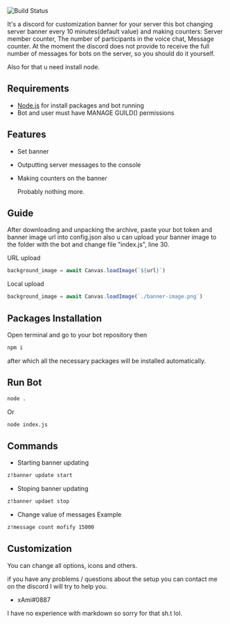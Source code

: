 ![Build Status](https://camo.githubusercontent.com/3c7979ba48054077991a7cab5aadb9e1c3e03b976b31a68132b21cf49b27703a/68747470733a2f2f696d672e736869656c64732e696f2f62616467652f446973636f72642e6a732d562e31322d3733353446363f7374796c653d666c61742d737175617265)

It's a discord for customization banner for your server
this bot changing server banner every 10 minutes(default value)
and making counters: Server member counter, The number of participants in the voice chat, Message counter.
At the moment the discord does not provide to receive the full number of messages for bots on the server, so you should do it yourself.

Also for that u need install node.


## Requirements

- [Node.js](https://nodejs.org/) for install packages and bot running
- Bot and user must have MANAGE GUILD() permissions 

## Features

- Set banner
- Outputting server messages to the console
- Making counters on the banner

    Probably nothing more.

## Guide

After downloading and unpacking the archive, paste your bot token and banner image url into config.json also u can upload your banner image to the folder with the bot and change file "index.js", line 30.

URL upload
```js
background_image = await Canvas.loadImage(`${url}`)
```
Local upload
```js
background_image = await Canvas.loadImage(`./banner-image.png`)
```

## Packages Installation

Open terminal and go to your bot repository then 
```sh
npm i
```
after which all the necessary packages will be installed automatically.

## Run Bot

```sh
node .
```
Or
```sh
node index.js
```

## Commands

- Starting banner updating
```sh
z!banner update start
``` 

- Stoping banner updating
```sh
z!banner updaet stop
```

- Change value of messages
Example
```sh
z!message count mofify 15000 
```

## Customization

You can change all options, icons and others.

if you have any problems / questions about the setup you can contact me on the discord I will try to help you.
- xAmi#0887

I have no experience with markdown so sorry for that sh.t lol.

